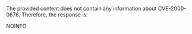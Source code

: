 The provided content does not contain any information about CVE-2000-0676. Therefore, the response is:

NOINFO